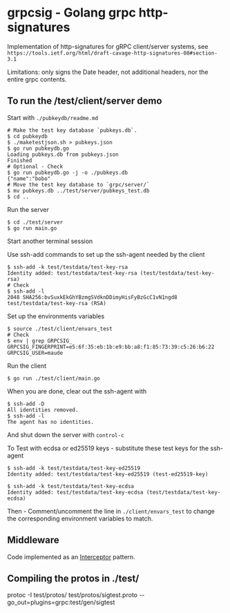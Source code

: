 # grpcsig - Golang grpc http-signatures

Implementation of http-signatures for gRPC client/server systems, see
`https://tools.ietf.org/html/draft-cavage-http-signatures-08#section-3.1`

Limitations: only signs the Date header, not additional headers, nor the entire grpc contents.

## To run the /test/client/server demo

Start with `./pubkeydb/readme.md`

	# Make the test key database `pubkeys.db`.
	$ cd pubkeydb
	$ ./maketestjson.sh > pubkeys.json
	$ go run pubkeydb.go
	Loading pubkeys.db from pubkeys.json
	Finished
	# Optional - Check
	$ go run pubkeydb.go -j -o ./pubkeys.db
	{"name":"bobo"
	# Move the test key database to `grpc/server/`
	$ mv pubkeys.db ../test/server/pubkeys_test.db
	$ cd ..

Run the server

	$ cd ./test/server
	$ go run main.go

Start another terminal session

Use ssh-add commands to set up the ssh-agent needed by the client

	$ ssh-add -k test/testdata/test-key-rsa
	Identity added: test/testdata/test-key-rsa (test/testdata/test-key-rsa)
	# Check
	$ ssh-add -l
	2048 SHA256:bvSuxkEkGhYBzmgSVdknDDimyHisFyBzGcC1vN1ngd8 test/testdata/test-key-rsa (RSA)

Set up the environments variables

	$ source ./test/client/envars_test
	# Check
	$ env | grep GRPCSIG_
	GRPCSIG_FINGERPRINT=e5:6f:35:eb:1b:e9:bb:a8:f1:85:73:39:c5:26:b6:22
	GRPCSIG_USER=maude

Run the client

	$ go run ./test/client/main.go

When you are done, clear out the ssh-agent with

	$ ssh-add -D
	All identities removed.
	$ ssh-add -l
	The agent has no identities.

And shut down the server with `control-c`


To Test with ecdsa or ed25519 keys - substitute these test keys for the ssh-agent

	$ ssh-add -k test/testdata/test-key-ed25519
	Identity added: test/testdata/test-key-ed25519 (test-ed25519-key)

	$ ssh-add -k test/testdata/test-key-ecdsa
	Identity added: test/testdata/test-key-ecdsa (test/testdata/test-key-ecdsa)

Then - Comment/uncomment the line in `./client/envars_test` to change the corresponding
environment variables to match.

## Middleware

Code implemented as an [Interceptor](github.com/grpc-ecosystem/go-grpc-middleware) pattern.

## Compiling the protos in ./test/

protoc -I test/protos/ test/protos/sigtest.proto --go_out=plugins=grpc:test/gen/sigtest

